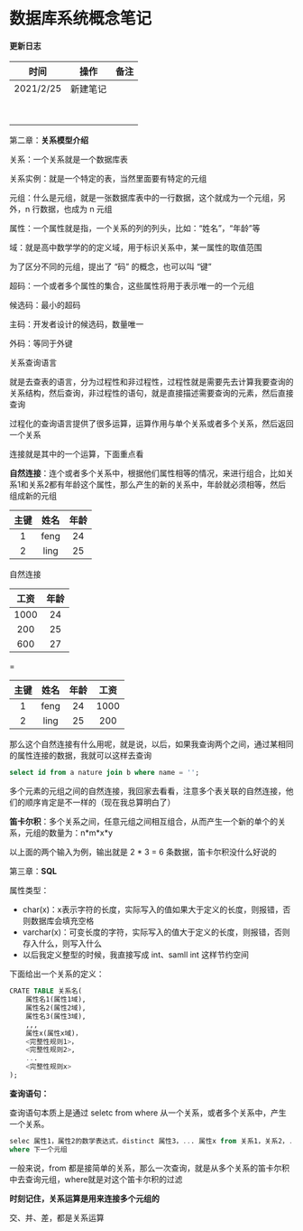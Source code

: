 # 数据库系统概念笔记

#### 更新日志

|   时间    |   操作   | 备注 |
| :-------: | :------: | :--: |
| 2021/2/25 | 新建笔记 |      |
|           |          |      |
|           |          |      |
|           |          |      |
|           |          |      |
|           |          |      |
|           |          |      |
|           |          |      |
|           |          |      |

第二章：**关系模型介绍**

关系：一个关系就是一个数据库表

关系实例：就是一个特定的表，当然里面要有特定的元组

元组：什么是元组，就是一张数据库表中的一行数据，这个就成为一个元组，另外，n 行数据，也成为 n 元组

属性：一个属性就是指，一个关系的列的列头，比如：“姓名”，“年龄”等

域：就是高中数学学的的定义域，用于标识关系中，某一属性的取值范围

为了区分不同的元组，提出了 “码” 的概念，也可以叫 “键”

超码：一个或者多个属性的集合，这些属性将用于表示唯一的一个元组

候选码：最小的超码

主码：开发者设计的候选码，数量唯一

外码：等同于外键



关系查询语言

就是去查表的语言，分为过程性和非过程性，过程性就是需要先去计算我要查询的关系结构，然后查询，非过程性的语句，就是直接描述需要查询的元素，然后直接查询

过程化的查询语言提供了很多运算，运算作用与单个关系或者多个关系，然后返回一个关系

连接就是其中的一个运算，下面重点看



**自然连接**：连个或者多个关系中，根据他们属性相等的情况，来进行组合，比如关系1和关系2都有年龄这个属性，那么产生的新的关系中，年龄就必须相等，然后组成新的元组

| 主键 | 姓名 | 年龄 |
| :--: | :--: | :--: |
|  1   | feng |  24  |
|  2   | ling |  25  |

自然连接

| 工资 | 年龄 |
| :--: | :--: |
| 1000 |  24  |
| 200  |  25  |
| 600  |  27  |

=

| 主键 | 姓名 | 年龄 | 工资 |
| :--: | :--: | :--: | :--: |
|  1   | feng |  24  | 1000 |
|  2   | ling |  25  | 200  |

那么这个自然连接有什么用呢，就是说，以后，如果我查询两个之间，通过某相同的属性连接的数据，我就可以这样去查询

```sql
select id from a nature join b where name = '';
```

多个元素的元组之间的自然连接，我回家去看看，注意多个表关联的自然连接，他们的顺序肯定是不一样的（现在我总算明白了）



**笛卡尔积**：多个关系之间，任意元组之间相互组合，从而产生一个新的单个的关系，元组的数量为：n\*m\*x\*y

以上面的两个输入为例，输出就是 2 * 3 = 6 条数据，笛卡尔积没什么好说的



第三章：**SQL**

属性类型：

* char(x)：x表示字符的长度，实际写入的值如果大于定义的长度，则报错，否则数据库会填充空格
* varchar(x)：可变长度的字符，实际写入的值大于定义的长度，则报错，否则存入什么，则写入什么
* 以后我定义整型的时候，我直接写成 int、samll int 这样节约空间

下面给出一个关系的定义：

```sql
CRATE TABLE 关系名(
	属性名1(属性1域),
	属性名2(属性2域),
	属性名3(属性3域),
	,,,
	属性x(属性x域)，
	<完整性规则1>，
	<完整性规则2>,
	...
	<完整性规则x>
);
```

**查询语句：**

查询语句本质上是通过 seletc from where 从一个关系，或者多个关系中，产生一个关系。

```sql
selec 属性1，属性2的数学表达式，distinct 属性3，... 属性x from 关系1，关系2，...
where 下一个元组
```

一般来说，from 都是接简单的关系，那么一次查询，就是从多个关系的笛卡尔积中去查询元组，where就是对这个笛卡尔积的过滤

**时刻记住，关系运算是用来连接多个元组的**

交、并、差，都是关系运算











































































































